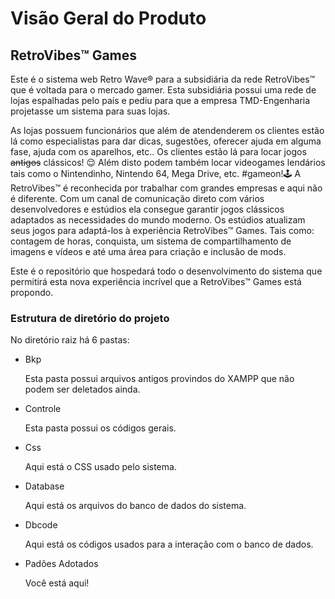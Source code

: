 # Visão Geral do Produto

## RetroVibes™ Games

Este é o sistema web Retro Wave® para a subsidiária da rede RetroVibes™ que é voltada para o mercado gamer.
Esta subsidiária possui uma rede de lojas espalhadas pelo país e pediu para que a empresa TMD-Engenharia 
projetasse um sistema para suas lojas.

As lojas possuem funcionários que além de atendenderem os clientes estão lá como especialistas para dar dicas, sugestões, 
oferecer ajuda em alguma fase, ajuda com os aparelhos, etc..
Os clientes estão lá para locar jogos <strike>antigos</strike> clássicos! 😌
Além disto podem também locar videogames lendários tais como o Nintendinho, Nintendo 64, Mega Drive, etc. #gameon!🕹 
A RetroVibes™ é reconhecida por trabalhar com grandes empresas e aqui não é diferente. Com um canal de comunicação 
direto com vários desenvolvedores e estúdios ela consegue garantir jogos clássicos adaptados as necessidades do mundo moderno.
Os estúdios atualizam seus jogos para adaptá-los à experiência RetroVibes™ Games. Tais como: contagem de horas, conquista,
um sistema de compartilhamento de imagens e vídeos e até uma área para criação e inclusão de mods.

Este é o repositório que hospedará todo o desenvolvimento do sistema que permitirá esta nova experiência incrível que a 
RetroVibes™ Games está propondo.

### Estrutura de diretório do projeto

No diretório raiz há 6 pastas:

- Bkp

    Esta pasta possui arquivos antigos provindos do XAMPP que não podem ser deletados ainda.

- Controle

    Esta pasta possui os códigos gerais.

- Css

    Aqui está o CSS usado pelo sistema.

- Database

    Aqui está os arquivos do banco de dados do sistema.

- Dbcode

    Aqui está os códigos usados para a interação com o banco de dados.

- Padões Adotados

    Você está aqui!


